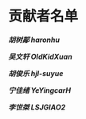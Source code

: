 # 贡献者名单

***胡树鄗 haronhu***

***吴文轩 OldKidXuan***

***胡俊乐 hjl-suyue***

***宁佳绪 YeYingcarH***

***李世桀 LSJGIAO2***
